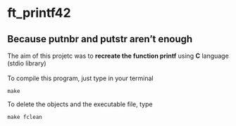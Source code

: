# ft_printf42
## Because putnbr and putstr aren’t enough
The aim of this projetc was to **recreate the function printf** using **C** language (stdio library)<br>
<br>
To compile this program, just type in your terminal
```
make
```

To delete the objects and the executable file, type

```
make fclean
```
